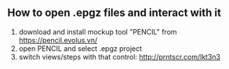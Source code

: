 ## How to open .epgz files and interact with it
1. download and install mockup tool "PENCIL" from https://pencil.evolus.vn/
2. open PENCIL and select .epgz project
3. switch views/steps with that control: http://prntscr.com/lkt3n3
